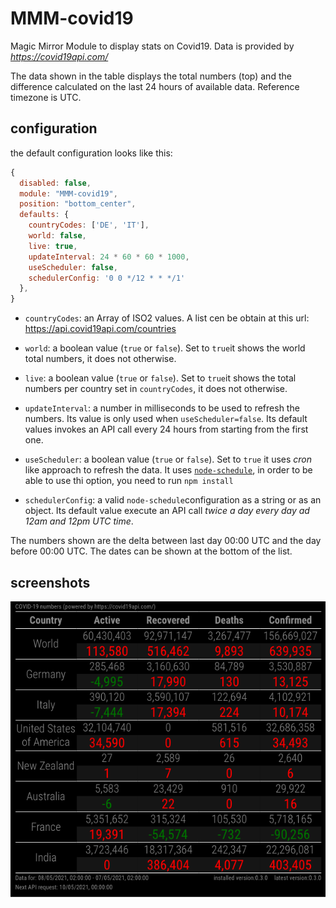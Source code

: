 # MMM-covid19
Magic Mirror Module to display stats on Covid19.
Data is provided by _https://covid19api.com/_

The data shown in the table displays the total numbers (top) and the difference calculated on the last 24 hours of available data. Reference timezone is UTC.

## configuration
the default configuration looks like this:
```js
{
  disabled: false,
  module: "MMM-covid19",
  position: "bottom_center",
  defaults: {
    countryCodes: ['DE', 'IT'],
    world: false,
    live: true,
    updateInterval: 24 * 60 * 60 * 1000,
    useScheduler: false,
    schedulerConfig: '0 0 */12 * * */1'
  },
}
```

- `countryCodes`: an Array of ISO2 values.
A list cen be obtain at this url: https://api.covid19api.com/countries

- `world`: a boolean value (`true` or `false`).
Set to `true`it shows the world total numbers, it does not otherwise.

- `live`: a boolean value (`true` or `false`).
Set to `true`it shows the total numbers per country set in `countryCodes`, it does not otherwise.

- `updateInterval`: a number in milliseconds to be used to refresh the numbers. Its value is only used when `useScheduler=false`.
Its default values invokes an API call every 24 hours from starting from the first one.

- `useScheduler`: a boolean value (`true` or `false`).
Set to `true` it uses _cron_ like approach to refresh the data. It uses [`node-schedule`](https://github.com/node-schedule/node-schedule), in order to be able to use thi option, you need to run `npm install`

- `schedulerConfig`: a valid `node-schedule`configuration as a string or as an object.
Its default value execute an API call _twice a day every day ad 12am and 12pm UTC time_.


The numbers shown are the delta between last day 00:00 UTC and the day before 00:00 UTC. The dates can be shown at the bottom of the list.

## screenshots
![MMM-covid19](docs/MMM-covid19.png)

